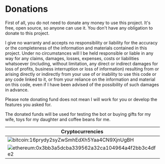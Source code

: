 # Donations

First of all, you do not need to donate any money to use this project. It's
free, open source, so anyone can use it. You don't have any obligation to donate
to this project.

I give no warranty and accepts no responsibility or liability for the accuracy
or the completeness of the information and materials contained in this project.
Under no circumstances will I be held responsible or liable in any way for any
claims, damages, losses, expenses, costs or liabilities whatsoever (including,
without limitation, any direct or indirect damages for loss of profits, business
interruption or loss of information) resulting from or arising directly or
indirectly from your use of or inability to use this code or any code linked to
it, or from your reliance on the information and material on this code, even if
I have been advised of the possibility of such damages in advance.

Please note donating fund does not mean I will work for you or develop the
features you asked for.

The donated funds will be used for testing the bot or buying gifts for my wife,
toys for my daughter and coffee beans for me.

| Cryptocurrencies                                                                                                   | Network   | Address                                      |
| ------------------------------------------------------------------------------------------------------------------ | --------- | -------------------------------------------- |
| ![bitcoin:16prydy2syZwSmhEdXh5Yaa4CN9XjnUgBH](https://img.shields.io/badge/Donate-BTC-blue)                        | Bitcoin   | `16prydy2syZwSmhEdXh5Yaa4CN9XjnUgBH`         |
| ![ethereum:0x3bb3a5dcba339562a32ca104964a4f2bb3c4dfe2](https://img.shields.io/badge/Donate-ETH%2FBUSD%2FUSDT-blue) | **ERC20** | `0x3bb3a5dcba339562a32ca104964a4f2bb3c4dfe2` |

